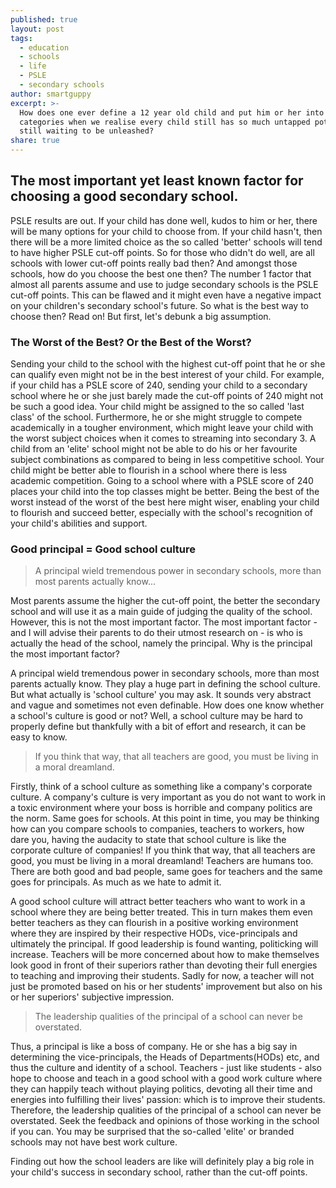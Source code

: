 ```yaml
---
published: true
layout: post
tags:
  - education
  - schools
  - life
  - PSLE
  - secondary schools
author: smartguppy
excerpt: >-
  How does one ever define a 12 year old child and put him or her into certain
  categories when we realise every child still has so much untapped potential
  still waiting to be unleashed?
share: true
---
```

## The most important yet least known factor for choosing a good secondary school.

PSLE results are out. If your child has done well, kudos to him or her, there will be many options for your child to choose from. If your child hasn't, then there will be a more limited choice as the so called 'better' schools will tend to have higher PSLE cut-off points. So for those who didn't do well, are all schools with lower cut-off points really bad then? And amongst those schools, how do you choose the best one then? The number 1 factor that almost all parents assume and use to judge secondary schools is the PSLE cut-off points. This can be flawed and it might even have a negative impact on your children's secondary school's future. So what is the best way to choose then? Read on! But first, let's debunk a big assumption.

### The Worst of the Best? Or the Best of the Worst?

Sending your child to the school with the highest cut-off point that he or she can qualify even might not be in the best interest of your child. For example, if your child has a PSLE score of 240, sending your child to a secondary school where he or she just barely made the cut-off points of 240 might not be such a good idea. Your child might be assigned to the so called 'last class' of the school. Furthermore, he or she might struggle to compete academically in a tougher environment, which might leave your child with the worst subject choices when it comes to streaming into secondary 3. A child from an 'elite' school might not be able to do his or her favourite subject combinations as compared to being in less competitive school. Your child might be better able to flourish in a school where there is less academic competition. Going to a school where with a PSLE score of 240 places your child into the top classes might be better. Being the best of the worst instead of the worst of the best here might wiser, enabling your child to flourish and succeed better, especially with the school's recognition of your child's abilities and support.


### Good principal = Good school culture

> A principal wield tremendous power in secondary schools, more than most parents actually know...

Most parents assume the higher the cut-off point, the better the secondary school and will use it as a main guide of judging the quality of the school. However, this is not the most important factor. The most important factor - and I will advise their parents to do their utmost research on - is who is actually the head of the school, namely the principal. Why is the principal the most important factor?

A principal wield tremendous power in secondary schools, more than most parents actually know. They play a huge part in defining the school culture. But what actually is 'school culture' you may ask. It sounds very abstract and vague and sometimes not even definable. How does one know whether a school's culture is good or not? Well, a school culture may be hard to properly define but thankfully with a bit of effort and research, it can be easy to know.

>  If you think that way, that all teachers are good, you must be living in a moral dreamland.

Firstly, think of a school culture as something like a company's corporate culture. A company's culture is very important as you do not want to work in a toxic environment where your boss is horrible and company politics are the norm. Same goes for schools. At this point in time, you may be thinking how can you compare schools to companies, teachers to workers, how dare you, having the audacity to state that school culture is like the corporate culture of companies! If you think that way, that all teachers are good, you must be living in a moral dreamland! Teachers are humans too. There are both good and bad people, same goes for teachers and the same goes for principals. As much as we hate to admit it.

A good school culture will attract better teachers who want to work in a school where they are being better treated. This in turn makes them even better teachers as they can flourish in a positive working environment where they are inspired by their respective HODs, vice-principals and ultimately the principal. If good leadership is found wanting, politicking will increase. Teachers will be more concerned about how to make themselves look good in front of their superiors rather than devoting their full energies to teaching and improving their students. Sadly for now, a teacher will not just be promoted based on his or her students' improvement but also on his or her superiors' subjective impression.

> The leadership qualities of the principal of a school can never be overstated.

Thus, a principal is like a boss of company. He or she has a big say in determining the vice-principals, the Heads of Departments(HODs) etc, and thus the culture and identity of a school. Teachers - just like students - also hope to choose and teach in a good school with a good work culture where they can happily teach without playing politics, devoting all their time and energies into fulfilling their lives' passion: which is to improve their students. Therefore, the leadership qualities of the principal of a school can never be overstated. Seek the feedback and opinions of those working in the school if you can. You may be surprised that the so-called 'elite' or branded schools may not have best work culture.

Finding out how the school leaders are like will definitely play a big role in your child's success in secondary school, rather than the cut-off points.
